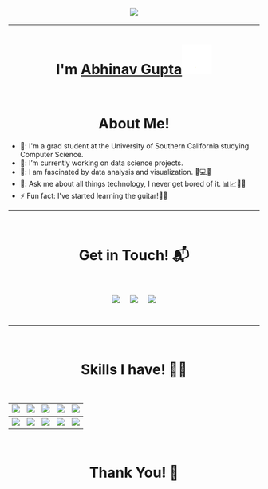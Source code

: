 <p align="center">
  <img src="https://miro.medium.com/max/2048/1*OohqW5DGh9CQS4hLY5FXzA.png" height="150"/>
</p>
<hr>
<h1 align="center">I'm <a href="https://abhinavg-1010.github.io/">Abhinav Gupta<a><img src="https://github.com/Kathryn-Jie/Kathryn-Jie/blob/main/wave.gif" width="60px"/></h1>
<Br>
<h1 align="center">About Me!</h1>

- 🏫: I'm a grad student at the University of Southern California studying Computer Science.
- 🔭: I’m currently working on data science projects.
- 🌱: I am fascinated by data analysis and visualization. 🧠💻🤖
- 💬: Ask me about all things technology, I never get bored of it. 📊📈🤖🧠
- ⚡  Fun fact: I've started learning the guitar!🎸🎶
  
<hr>
<Br>
<h1 align="center">Get in Touch! 📬</h1>
<Br>
<p align="center">
<a href="https://www.linkedin.com/in/abhinav-gupta-225b35193/" target="blank"><img align="center" src="https://img.shields.io/badge/Abhinav%20Gupta-0077B5?style=for-the-badge&logo=linkedin&logoColor=white" /></a> &nbsp;&nbsp;&nbsp;  <a href="mailto:guptaabhinav2205@gmail.com" target="blank"><img align="center" src="https://img.shields.io/badge/guptaabhinav2205@gmail.com-D14836?style=for-the-badge&logo=gmail&logoColor=white" /></a>    &nbsp;&nbsp;&nbsp;       <a href="https://www.github.com/AbhinavG-1010" target="blank"><img align="center" src="https://img.shields.io/badge/AbhinavG-100000?style=for-the-badge&logo=github&logoColor=white" /></a>
</p>
  
<Br>
<hr>
<Br>
<h1 align="center">Skills I have! 🤸‍♂</h1>
<Br>
  
|![](https://img.shields.io/badge/Machine%20Learning-brightgreen?style=for-the-badge)|![](https://img.shields.io/badge/ML-Supervized%20Learning-brightgreen?style=for-the-badge)|![](https://img.shields.io/badge/ML-Unsupervized%20Learning-brightgreen?style=for-the-badge)|![](https://img.shields.io/badge/Web%20Scraping-red?style=for-the-badge)|![](https://img.shields.io/badge/Dashboards-red?style=for-the-badge)|
|---|---|---|---|---|
|![](https://img.shields.io/badge/Data%20Science-blue?style=for-the-badge)|![](https://img.shields.io/badge/DS-Data%20Cleaning-blue?style=for-the-badge)|![](https://img.shields.io/badge/DS-Data%20Analysis-blue?style=for-the-badge)|![](https://img.shields.io/badge/DS-Data%20Visualization-blue?style=for-the-badge)|![](https://img.shields.io/badge/And%20More!-yellow?style=for-the-badge)|


<Br>
<h1 align="center">Thank You! 🤵 </h1>
